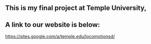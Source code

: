 


## This is my final project at Temple University,
## A link to our website is below:
https://sites.google.com/a/temple.edu/locomotionsd/
